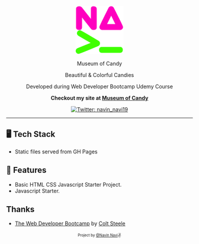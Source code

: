 <p align="center">
  <a href="https://navin-navi.github.io">
    <img alt="Navin | Logo" src="https://raw.githubusercontent.com/navin-navi/navin-navi.github.io/dev/static/logo.png" width="130" />
  </a>
</p>

<p align="center">
  Museum of Candy
</p>

<p align="center">
  Beautiful & Colorful Candies
</p>

<p align="center">
  Developed during Web Developer Bootcamp Udemy Course
</p>

<p align="center">
  <strong>
  Checkout my site at <a href="https://navin-navi.github.io/museum-of-candy/">Museum of Candy</a>
  </strong>
</p>

<p align="center">
  <a href="https://twitter.com/navin_navi19">
    <img alt="Twitter: navin_navi19" src="https://img.shields.io/twitter/follow/navin_navi19.svg?style=social" target="_blank" />
  </a>
</p>

---

## 🖥 Tech Stack

- Static files served from GH Pages

## 🚀 Features

- Basic HTML CSS Javascript Starter Project.
- Javascript Starter.

## Thanks

- [The Web Developer Bootcamp](https://www.udemy.com/the-web-developer-bootcamp/) by [Colt Steele](https://www.udemy.com/user/coltsteele/)

<div align="center">

<sub><sup>Project by <a href="https://github.com/navin-navi"> @Navin Navi</a></sup></sub><small>✌</small>

</div>
